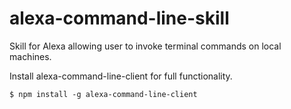 # alexa-command-line-skill

Skill for Alexa allowing user to invoke terminal commands on local machines.

Install alexa-command-line-client for full functionality.
```
$ npm install -g alexa-command-line-client
```
